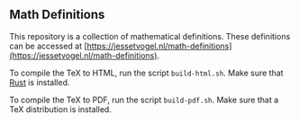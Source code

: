 ## Math Definitions

This repository is a collection of mathematical definitions. These definitions can be accessed at [https://jessetvogel.nl/math-definitions](https://jessetvogel.nl/math-definitions).

To compile the TeX to HTML, run the script `build-html.sh`. Make sure that [Rust](https://www.rust-lang.org/) is installed.

To compile the TeX to PDF, run the script `build-pdf.sh`. Make sure that a TeX distribution is installed.
